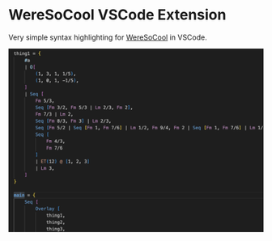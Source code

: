 # WereSoCool VSCode Extension 
Very simple syntax highlighting for [WereSoCool](https://www.weresocool.org/) in VSCode.

![weresocool highlighting in vs code](images/vscode_extension.png)
